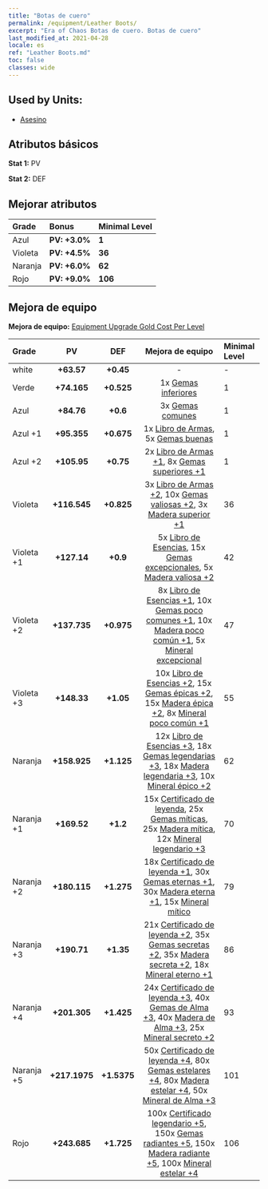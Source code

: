 ```yaml
---
title: "Botas de cuero"
permalink: /equipment/Leather Boots/
excerpt: "Era of Chaos Botas de cuero. Botas de cuero"
last_modified_at: 2021-04-28
locale: es
ref: "Leather Boots.md"
toc: false
classes: wide
---
```


## Used by Units:

* [Asesino](/es/units/Assassin/) 


## Atributos básicos
 **Stat 1:** PV

 **Stat 2:** DEF

## Mejorar atributos

  |     Grade    |   Bonus | Minimal Level | 
  |:-------------|:--------|:--------------| 
  | Azul | **PV: +3.0%** | **1** | 
  | Violeta | **PV: +4.5%** | **36** | 
  | Naranja | **PV: +6.0%** | **62** | 
  | Rojo | **PV: +9.0%** | **106** | 


## Mejora de equipo
 **Mejora de equipo:** [Equipment Upgrade Gold Cost Per Level](/equipment/EquipmentUpgradeCostPerLevel/) 

  |          Grade      | PV | DEF | Mejora de equipo | Minimal Level |
  |:--------------------|:---------:|:---------:|:----------------:|:--------------|
  | white | **+63.57** | **+0.45** | - | - |
  | Verde | **+74.165** | **+0.525** | 1x [Gemas inferiores](/ItemsES/mat_4/) | 1 |
  | Azul | **+84.76** | **+0.6** | 3x [Gemas comunes](/ItemsES/mat_10/) | 1 |
  | Azul +1 | **+95.355** | **+0.675** | 1x [Libro de Armas](/ItemsES/mat_18/), 5x [Gemas buenas](/ItemsES/mat_16/) | 1 |
  | Azul +2 | **+105.95** | **+0.75** | 2x [Libro de Armas +1](/ItemsES/mat_25/), 8x [Gemas superiores +1](/ItemsES/mat_23/) | 1 |
  | Violeta | **+116.545** | **+0.825** | 3x [Libro de Armas +2](/ItemsES/mat_32/), 10x [Gemas valiosas +2](/ItemsES/mat_30/), 3x [Madera superior +1](/ItemsES/mat_20/) | 36 |
  | Violeta +1 | **+127.14** | **+0.9** | 5x [Libro de Esencias](/ItemsES/mat_39/), 15x [Gemas excepcionales](/ItemsES/mat_37/), 5x [Madera valiosa +2](/ItemsES/mat_27/) | 42 |
  | Violeta +2 | **+137.735** | **+0.975** | 8x [Libro de Esencias +1](/ItemsES/mat_46/), 10x [Gemas poco comunes +1](/ItemsES/mat_44/), 10x [Madera poco común +1](/ItemsES/mat_41/), 5x [Mineral excepcional](/ItemsES/mat_33/) | 47 |
  | Violeta +3 | **+148.33** | **+1.05** | 10x [Libro de Esencias +2](/ItemsES/mat_53/), 15x [Gemas épicas +2](/ItemsES/mat_51/), 15x [Madera épica +2](/ItemsES/mat_48/), 8x [Mineral poco común +1](/ItemsES/mat_40/) | 55 |
  | Naranja | **+158.925** | **+1.125** | 12x [Libro de Esencias +3](/ItemsES/mat_60/), 18x [Gemas legendarias +3](/ItemsES/mat_58/), 18x [Madera legendaria +3](/ItemsES/mat_55/), 10x [Mineral épico +2](/ItemsES/mat_47/) | 62 |
  | Naranja +1 | **+169.52** | **+1.2** | 15x [Certificado de leyenda](/ItemsES/mat_67/), 25x [Gemas míticas](/ItemsES/mat_65/), 25x [Madera mítica](/ItemsES/mat_62/), 12x [Mineral legendario +3](/ItemsES/mat_54/) | 70 |
  | Naranja +2 | **+180.115** | **+1.275** | 18x [Certificado de leyenda +1](/ItemsES/mat_74/), 30x [Gemas eternas +1](/ItemsES/mat_72/), 30x [Madera eterna +1](/ItemsES/mat_69/), 15x [Mineral mítico](/ItemsES/mat_61/) | 79 |
  | Naranja +3 | **+190.71** | **+1.35** | 21x [Certificado de leyenda +2](/ItemsES/mat_81/), 35x [Gemas secretas +2](/ItemsES/mat_79/), 35x [Madera secreta +2](/ItemsES/mat_76/), 18x [Mineral eterno +1](/ItemsES/mat_68/) | 86 |
  | Naranja +4 | **+201.305** | **+1.425** | 24x [Certificado de leyenda +3](/ItemsES/mat_88/), 40x [Gemas de Alma +3](/ItemsES/mat_86/), 40x [Madera de Alma +3](/ItemsES/mat_83/), 25x [Mineral secreto +2](/ItemsES/mat_75/) | 93 |
  | Naranja +5 | **+217.1975** | **+1.5375** | 50x [Certificado de leyenda +4](/ItemsES/mat_95/), 80x [Gemas estelares +4](/ItemsES/mat_93/), 80x [Madera estelar +4](/ItemsES/mat_90/), 50x [Mineral de Alma +3](/ItemsES/mat_82/) | 101 |
  | Rojo | **+243.685** | **+1.725** | 100x [Certificado legendario +5](/ItemsES/mat_102/), 150x [Gemas radiantes +5](/ItemsES/mat_100/), 150x [Madera radiante +5](/ItemsES/mat_97/), 100x [Mineral estelar +4](/ItemsES/mat_89/) | 106 |


